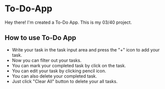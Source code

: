 # To-Do-App
Hey there! I'm created a To-Do App. This is my 03/40 project.

<h2>How to use To-Do App</h2>
<p>
  <ul>
    <li>Write your task in the task input area and press the "+" icon to add your task.</li>
    <li>Now you can filter out your tasks.</li>
    <li>You can mark your completed task by click on the task.</li>
    <li>You can edit your task by clicking pencil icon.</li>
    <li>You can also delete your completed task.</li>
    <li>Just click "Clear All" button to delete your all tasks.</li>
  </ul>
</p>
